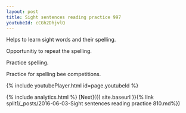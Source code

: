 ```yaml
---
layout: post
title: Sight sentences reading practice 997
youtubeId: cCGh2DhjvlQ
---
```

 
 
Helps to learn sight words and their spelling.

Opportunitiy to repeat the spelling. 

Practice spelling. 
 
Practice for spelling bee competitions. 
 
{% include youtubePlayer.html id=page.youtubeId %}
 
 
{% include analytics.html %} 
[Next]({{ site.baseurl }}{% link  split1/_posts/2016-06-03-Sight sentences reading practice 810.md%})
 
